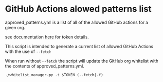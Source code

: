 # GitHub Actions alowed patterns list

approved_patterns.yml is a list of all of the allowed GitHub actions for a given org.

see documentation [here](https://docs.github.com/en/rest/actions/permissions?apiVersion=2022-11-28#get-allowed-actions-and-reusable-workflows-for-an-organization) for token details.

This script is intended to generate a current list of allowed GitHub Actions with the use of `--fetch`

When run without `--fetch` the script will update the GitHub org whitelist with the contents of approved_patterns.yml.

`./whitelist_manager.py -t $TOKEN (--fetch|-f)`
